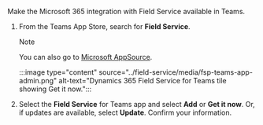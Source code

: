 Make the Microsoft 365 integration with Field Service available in Teams.

1. From the Teams App Store, search for **Field Service**.

   > [!NOTE]
   > You can also go to [Microsoft AppSource](https://appsource.microsoft.com/).

   :::image type="content" source="../field-service/media/fsp-teams-app-admin.png" alt-text="Dynamics 365 Field Service for Teams tile showing Get it now.":::

1. Select the **Field Service** for Teams app and select **Add** or **Get it now**.  Or, if updates are available, select **Update**. Confirm your information.
